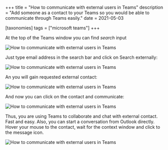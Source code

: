 +++
title = "How to communicate with external users in Teams"
description = "Add someone as a contact to your Teams so you would be able to communicate through Teams easily."
date = 2021-05-03

[taxonomies]
tags = ["microsoft teams"]
+++

At the top of the Teams window you can find _search_ input

![How to communicate with external users in Teams](/img/teamsexternal1.png)

Just type email address in the search bar and click on Search externally:

![How to communicate with external users in Teams](/img/teamsexternal2.png)

An you will gain requested external contact:

![How to communicate with external users in Teams](/img/teamsexternal3.png)

And now you can click on the contact and communicate:

![How to communicate with external users in Teams](/img/teamsexternal4.png)

Thus, you are using Teams to collaborate and chat with external contact. Fast and easy. Also, you can start a conversation from Outlook directly. Hover your mouse to the contact, wait for the context window and click to the message icon.

![How to communicate with external users in Teams](/img/teamsexternal5.png)